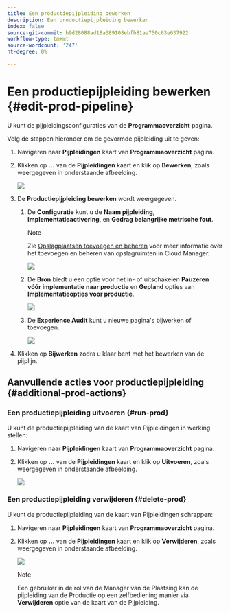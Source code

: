 ```yaml
---
title: Een productiepijpleiding bewerken
description: Een productiepijpleiding bewerken
index: false
source-git-commit: b9d28088ad18a389108ebfb81aa750c63e637922
workflow-type: tm+mt
source-wordcount: '247'
ht-degree: 0%

---
```



# Een productiepijpleiding bewerken {#edit-prod-pipeline}

U kunt de pijpleidingsconfiguraties van de **Programmaoverzicht** pagina.

Volg de stappen hieronder om de gevormde pijpleiding uit te geven:

1. Navigeren naar **Pijpleidingen** kaart van **Programmaoverzicht** pagina.

1. Klikken op **...** van de **Pijpleidingen** kaart en klik op **Bewerken**, zoals weergegeven in onderstaande afbeelding.

   ![](/help/implementing/cloud-manager/assets/configure-pipeline/pipeline-edit1.png)

1. De **Productiepijpleiding bewerken** wordt weergegeven.

   1. De **Configuratie** kunt u de **Naam pijpleiding**, **Implementatieactivering**, en **Gedrag belangrijke metrische fout**.

      >[!NOTE]
      >Zie [Opslagplaatsen toevoegen en beheren](/help/implementing/cloud-manager/managing-code/cloud-manager-repositories.md) voor meer informatie over het toevoegen en beheren van opslagruimten in Cloud Manager.

      ![](/help/implementing/cloud-manager/assets/configure-pipeline/pipeline-edit2.png)


   1. De **Bron** biedt u een optie voor het in- of uitschakelen **Pauzeren vóór implementatie naar productie** en **Gepland** opties van **Implementatieopties voor productie**.

      ![](/help/implementing/cloud-manager/assets/configure-pipeline/prod-pipeline-editnotier.png)

   1. De **Experience Audit** kunt u nieuwe pagina&#39;s bijwerken of toevoegen.

      ![](/help/implementing/cloud-manager/assets/configure-pipeline/pipeline-edit4.png)

1. Klikken op **Bijwerken** zodra u klaar bent met het bewerken van de pijplijn.

## Aanvullende acties voor productiepijpleiding {#additional-prod-actions}

### Een productiepijpleiding uitvoeren {#run-prod}

U kunt de productiepijpleiding van de kaart van Pijpleidingen in werking stellen:

1. Navigeren naar **Pijpleidingen** kaart van **Programmaoverzicht** pagina.

1. Klikken op **...** van de **Pijpleidingen** kaart en klik op **Uitvoeren**, zoals weergegeven in onderstaande afbeelding.

   ![](/help/implementing/cloud-manager/assets/configure-pipeline/prod-run.png)

### Een productiepijpleiding verwijderen {#delete-prod}

U kunt de productiepijpleiding van de kaart van Pijpleidingen schrappen:

1. Navigeren naar **Pijpleidingen** kaart van **Programmaoverzicht** pagina.

1. Klikken op **...** van de **Pijpleidingen** kaart en klik op **Verwijderen**, zoals weergegeven in onderstaande afbeelding.

   ![](/help/implementing/cloud-manager/assets/configure-pipeline/prod-delete.png)

   >[!NOTE]
   >Een gebruiker in de rol van de Manager van de Plaatsing kan de pijpleiding van de Productie op een zelfbediening manier via **Verwijderen** optie van de kaart van de Pijpleiding.